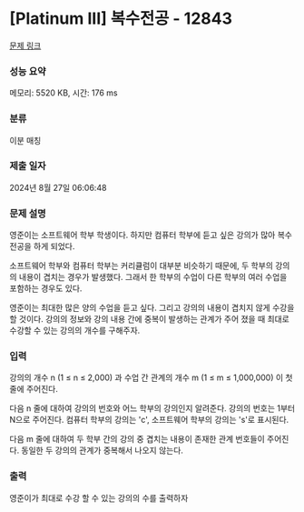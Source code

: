 # [Platinum III] 복수전공 - 12843 

[문제 링크](https://www.acmicpc.net/problem/12843) 

### 성능 요약

메모리: 5520 KB, 시간: 176 ms

### 분류

이분 매칭

### 제출 일자

2024년 8월 27일 06:06:48

### 문제 설명

<p>영준이는 소프트웨어 학부 학생이다. 하지만 컴퓨터 학부에 듣고 싶은 강의가 많아 복수 전공을 하게 되었다.</p>

<p>소프트웨어 학부와 컴퓨터 학부는 커리큘럼이 대부분 비슷하기 때문에, 두 학부의 강의의 내용이 겹치는 경우가 발생했다. 그래서 한 학부의 수업이 다른 학부의 여러 수업을 포함하는 경우도 있다.</p>

<p>영준이는 최대한 많은 양의 수업을 듣고 싶다. 그리고 강의의 내용이 겹치지 않게 수강을 할 것이다.  강의의 정보와 강의 내용 간에 중복이 발생하는 관계가 주어 졌을 때 최대로 수강할 수 있는 강의의 개수를 구해주자.</p>

### 입력 

 <p>강의의 개수 n (1 ≤ n ≤ 2,000) 과 수업 간 관계의 개수 m (1 ≤ m ≤ 1,000,000) 이 첫 줄에 주어진다.</p>

<p>다음 n 줄에 대하여 강의의 번호와 어느 학부의 강의인지 알려준다. 강의의 번호는 1부터 N으로 주어진다. 컴퓨터 학부의 강의는 'c', 소프트웨어 학부의 강의는 's'로 표시된다.</p>

<p>다음 m 줄에 대하여 두 학부 간의 강의 중 겹치는 내용이 존재한 관계 번호들이 주어진다. 동일한 두 강의의 관계가 중복해서 나오지 않는다. </p>

### 출력 

 <p>영준이가 최대로 수강 할 수 있는 강의의 수를 출력하자</p>

